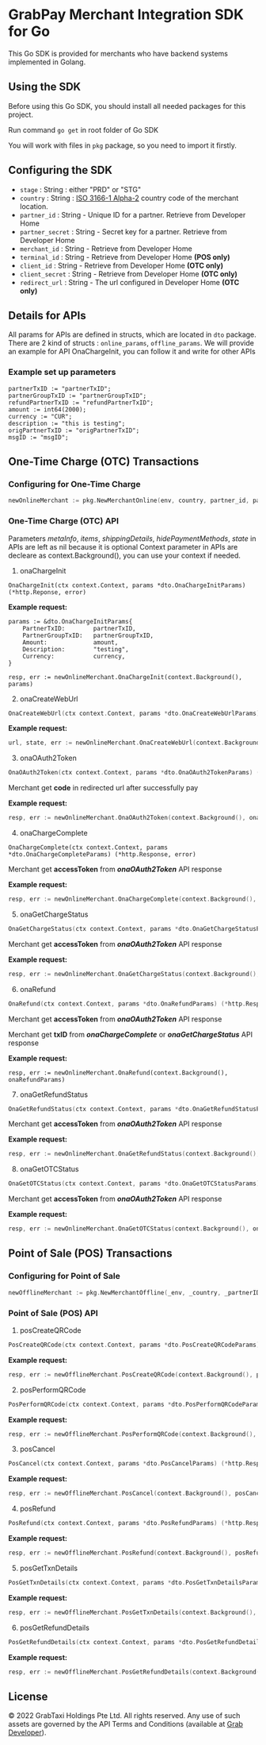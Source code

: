 # GrabPay Merchant Integration SDK for Go

This Go SDK is provided for merchants who have backend systems implemented in Golang.

## Using the SDK

Before using this Go SDK, you should install all needed packages for this project.

Run command `go get` in root folder of Go SDK

You will work with files in `pkg` package, so you need to import it firstly.

## Configuring the SDK

- `stage` : String : either "PRD" or "STG"
- `country` : String : [ISO 3166-1 Alpha-2](https://en.wikipedia.org/wiki/ISO_3166-1_alpha-2) country code of the merchant location.
- `partner_id` : String - Unique ID for a partner. Retrieve from Developer Home
- `partner_secret` : String - Secret key for a partner. Retrieve from Developer Home
- `merchant_id` : String - Retrieve from Developer Home
- `terminal_id` : String - Retrieve from Developer Home **(POS only)**
- `client_id` : String - Retrieve from Developer Home **(OTC only)**
- `client_secret` : String - Retrieve from Developer Home **(OTC only)**
- `redirect_url` : String - The url configured in Developer Home **(OTC only)**

## Details for APIs

All params for APIs are defined in structs, which are located in `dto` package. There are 2 kind of structs : `online_params`, `offline_params`.
We will provide an example for API OnaChargeInit, you can follow it and write for other APIs

### Example set up parameters

```
partnerTxID := "partnerTxID";
partnerGroupTxID := "partnerGroupTxID";
refundPartnerTxID := "refundPartnerTxID";
amount := int64(2000);
currency := "CUR";
description := "this is testing";
origPartnerTxID := "origPartnerTxID";
msgID := "msgID";
```

## One-Time Charge (OTC) Transactions

### Configuring for One-Time Charge

```go
newOnlineMerchant := pkg.NewMerchantOnline(env, country, partner_id, partner_secret, merchant_id, client_id, client_secret, redirect_url)
```

### One-Time Charge (OTC) API

Parameters _metaInfo_, _items_, _shippingDetails_, _hidePaymentMethods_, _state_ in APIs are left as nil because it is optional
Context parameter in APIs are decleare as context.Background(), you can use your context if needed.

1. onaChargeInit

```
OnaChargeInit(ctx context.Context, params *dto.OnaChargeInitParams) (*http.Reponse, error)
```

**Example request:**

```
params := &dto.OnaChargeInitParams{
    PartnerTxID:        partnerTxID,
    PartnerGroupTxID:   partnerGroupTxID,
    Amount:             amount,
    Description:        "testing",
    Currency:           currency,
}

resp, err := newOnlineMerchant.OnaChargeInit(context.Background(), params)

```

2. onaCreateWebUrl

```go
OnaCreateWebUrl(ctx context.Context, params *dto.OnaCreateWebUrlParams) (string, string, error)
```

**Example request:**

```go
url, state, err := newOnlineMerchant.OnaCreateWebUrl(context.Background(), onaCreateWebUrlParams)
```

3. onaOAuth2Token

```go
OnaOAuth2Token(ctx context.Context, params *dto.OnaOAuth2TokenParams) (*http.Response, error)
```

Merchant get **code** in redirected url after successfully pay

**Example request:**

```go
resp, err := newOnlineMerchant.OnaOAuth2Token(context.Background(), onaOauthParams)
```

4. onaChargeComplete

```
OnaChargeComplete(ctx context.Context, params *dto.OnaChargeCompleteParams) (*http.Response, error)
```

Merchant get **accessToken** from **_onaOAuth2Token_** API response

**Example request:**

```go
resp, err := newOnlineMerchant.OnaChargeComplete(context.Background(), onaChargeCompleteParams)
```

5. onaGetChargeStatus

```go
OnaGetChargeStatus(ctx context.Context, params *dto.OnaGetChargeStatusParams) (*http.Response, error)
```

Merchant get **accessToken** from **_onaOAuth2Token_** API response

**Example request:**

```go
resp, err := newOnlineMerchant.OnaGetChargeStatus(context.Background(), onaChargeCompleteStatusParams)
```

6. onaRefund

```go
OnaRefund(ctx context.Context, params *dto.OnaRefundParams) (*http.Response, error)
```

Merchant get **accessToken** from **_onaOAuth2Token_** API response

Merchant get **txID** from **_onaChargeComplete_** or **_onaGetChargeStatus_** API response

**Example request:**

```
resp, err := newOnlineMerchant.OnaRefund(context.Background(), onaRefundParams)
```

7. onaGetRefundStatus

```go
OnaGetRefundStatus(ctx context.Context, params *dto.OnaGetRefundStatusParams) (*http.Response, error)
```

Merchant get **accessToken** from **_onaOAuth2Token_** API response

**Example request:**

```go
resp, err := newOnlineMerchant.OnaGetRefundStatus(context.Background(), onaRefundStatusParams)
```

8. onaGetOTCStatus

```go
OnaGetOTCStatus(ctx context.Context, params *dto.OnaGetOTCStatusParams) (*http.Response, error)
```

Merchant get **accessToken** from **_onaOAuth2Token_** API response

**Example request:**

```go
resp, err := newOnlineMerchant.OnaGetOTCStatus(context.Background(), onaOTCStatusParams)
```

## Point of Sale (POS) Transactions

### Configuring for Point of Sale

```go
newOfflineMerchant := pkg.NewMerchantOffline(_env, _country, _partnerID, _partnerSecret, _merchantID, terminal_id)
```

### Point of Sale (POS) API

1. posCreateQRCode

```go
PosCreateQRCode(ctx context.Context, params *dto.PosCreateQRCodeParams) (*http.Response, error)
```

**Example request:**

```go
resp, err := newOfflineMerchant.PosCreateQRCode(context.Background(), posCreateQRParams)
```

2. posPerformQRCode

```go
PosPerformQRCode(ctx context.Context, params *dto.PosPerformQRCodeParams) (*http.Response, error)
```

**Example request:**

```go
resp, err := newOfflineMerchant.PosPerformQRCode(context.Background(), posPerformQRCodeParams)
```

3. posCancel

```go
PosCancel(ctx context.Context, params *dto.PosCancelParams) (*http.Response, error)
```

**Example request:**

```go
resp, err := newOfflineMerchant.PosCancel(context.Background(), posCancelParams)
```

4. posRefund

```go
PosRefund(ctx context.Context, params *dto.PosRefundParams) (*http.Response, error)
```

**Example request:**

```go
resp, err := newOfflineMerchant.PosRefund(context.Background(), posRefundParams)
```

5. posGetTxnDetails

```go
PosGetTxnDetails(ctx context.Context, params *dto.PosGetTxnDetailsParams) (*http.Response, error)
```

**Example request:**

```go
resp, err := newOfflineMerchant.PosGetTxnDetails(context.Background(), posGetTxnDetailsParams)
```

6. posGetRefundDetails

```go
PosGetRefundDetails(ctx context.Context, params *dto.PosGetRefundDetailsParams) (*http.Response, error)
```

**Example request:**

```go
resp, err := newOfflineMerchant.PosGetRefundDetails(context.Background(), posGetRefundDetailsParams)
```

## License

© 2022 GrabTaxi Holdings Pte Ltd. All rights reserved. Any use of such assets are governed by the API Terms and Conditions (available at [Grab Developer](https://developer.grab.com/pages/terms-of-use)).
